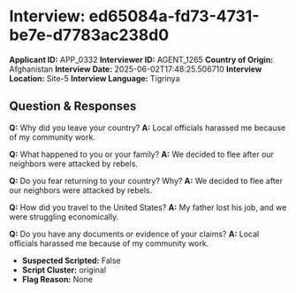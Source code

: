 # Interview: ed65084a-fd73-4731-be7e-d7783ac238d0
**Applicant ID:** APP_0332
**Interviewer ID:** AGENT_1265
**Country of Origin:** Afghanistan
**Interview Date:** 2025-06-02T17:48:25.506710
**Interview Location:** Site-5
**Interview Language:** Tigrinya

## Question & Responses

**Q:** Why did you leave your country?
**A:** Local officials harassed me because of my community work.

**Q:** What happened to you or your family?
**A:** We decided to flee after our neighbors were attacked by rebels.

**Q:** Do you fear returning to your country? Why?
**A:** We decided to flee after our neighbors were attacked by rebels.

**Q:** How did you travel to the United States?
**A:** My father lost his job, and we were struggling economically.

**Q:** Do you have any documents or evidence of your claims?
**A:** Local officials harassed me because of my community work.

- **Suspected Scripted:** False
- **Script Cluster:** original
- **Flag Reason:** None